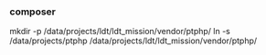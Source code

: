 
### composer

mkdir -p /data/projects/ldt/ldt_mission/vendor/ptphp/
ln -s /data/projects/ptphp /data/projects/ldt/ldt_mission/vendor/ptphp/
